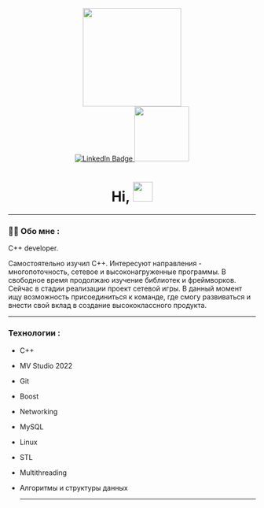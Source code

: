 

<!--
 is a ✨ _special_ ✨ repository because its `README.md` (this file) appears on your GitHub profile.

Here are some ideas to get you started:

- 🔭 I’m currently working on ...
- 🌱 I’m currently learning ...
- 👯 I’m looking to collaborate on ...
- 🤔 I’m looking for help with ...
- 💬 Ask me about ...
- 📫 How to reach me: ...
- 😄 Pronouns: ...
- ⚡ Fun fact: ...
-->
<div id="header" align="center">
  <img src="https://media2.giphy.com/media/v1.Y2lkPTc5MGI3NjExaWxoa3dmYjBieHZxdDQzb3E4cGJxOG5kaTAxd2piZ3M4dTJieGFpNiZlcD12MV9pbnRlcm5hbF9naWZfYnlfaWQmY3Q9Zw/QpVUMRUJGokfqXyfa1/giphy.webp" width="200"/>
</div>

<div id="badges" align="center">
  
 
  <a href="www.linkedin.com/in/yuriy-kornienko-91b337312">
    <img src="https://img.shields.io/badge/LinkedIn-blue?style=for-the-badge&logo=linkedin&logoColor=white" alt="LinkedIn Badge" />
  </a>
  <a href="https://t.me/CheGuevara1928">
    <img src="https://img.shields.io/badge/Telegram-blue?style=flat&logo=Telegram&logoColor=white)]" width="111"/ >
  </a>
</div>

<h1><div id="badges" align="center">
 Hi, 
  <img src="https://media.giphy.com/media/hvRJCLFzcasrR4ia7z/giphy.gif" width="40px"/>
</h1>

---

### :man_technologist: Обо мне :
C++ developer. 

Самостоятельно изучил С++. 
Интересуют направления - многопоточность, сетевое и высоконагруженные программы. В свободное время продолжаю изучение библиотек и фреймворков. Сейчас в стадии реализации проект сетевой игры. В данный момент ищу возможность присоединиться к команде, где смогу развиваться и внести свой вклад в создание высококлассного продукта.

- ---

###  Технологии :
- C++
- MV Studio 2022
- Git
- Boost
- Networking
- MySQL
- Linux
- STL
- Multithreading
- Алгоритмы и структуры данных

  ---

